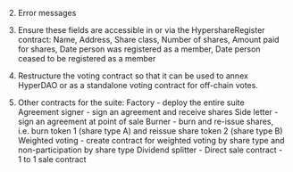 <!-- 1. Merge Holders, Holders Delegates and Holders Frozen into a single HypershareRegister contract -->

2. Error messages

3. Ensure these fields are accessible in or via the HypershareRegister contract: Name, Address, Share class, Number of shares, Amount paid for shares, Date person was registered as a member, Date person ceased to be registered as a member

4. Restructure the voting contract so that it can be used to annex HyperDAO or as a standalone voting contract for off-chain votes. 

5. Other contracts for the suite:
	Factory - deploy the entire suite
	Agreement signer - sign an agreement and receive shares
	Side letter - sign an agreement at point of sale 
	Burner - burn and re-issue shares, i.e. burn token 1 (share type A) and reissue share token 2 (share type B)
	Weighted voting - create contract for weighted voting by share type and non-participation by share type
	Dividend splitter - 
	Direct sale contract - 1 to 1 sale contract